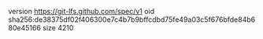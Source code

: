 version https://git-lfs.github.com/spec/v1
oid sha256:de38375df02f406300e7c4b7b9bffcdbd75fe49a03c5f676bfde84b680e45166
size 4210
